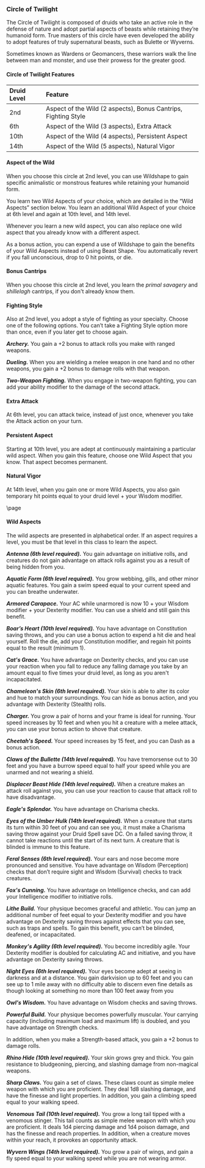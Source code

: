 <style>
  .phb{ background : white;}
  .phb img{ display : none;}
  .phb hr+blockquote{background : white;}
</style>


### Circle of Twilight

<!--
Homebrewery Links
Share: http://homebrewery.naturalcrit.com/share/r1GMj8wem
Edit: http://homebrewery.naturalcrit.com/edit/HklfGoUvlQ
Original: https://docs.google.com/document/d/1Ozaq0Zv_dCgNPDOf5ijz2Hz73SGKuuTEnVSyEjkfecg/edit#
-->

The Circle of Twilight is composed of druids who take an active role in the defense of nature and adopt partial aspects of beasts while retaining they’re humanoid form. True masters of this circle have even developed the ability to adopt features of truly supernatural beasts, such as Bulette or Wyverns.

Sometimes known as Wardens or Geomancers, these warriors walk the line between man and monster, and use their prowess for the greater good.

#### Circle of Twilight Features

| Druid Level | Feature |
| :--------- | :------ |
| 2nd  | Aspect of the Wild (2 aspects), Bonus Cantrips, Fighting Style |
| 6th  | Aspect of the Wild (3 aspects), Extra Attack  |
| 10th | Aspect of the Wild (4 aspects), Persistent Aspect |
| 14th | Aspect of the Wild (5 aspects), Natural Vigor |

#### Aspect of the Wild

When you choose this circle at 2nd level, you can use Wildshape to gain specific animalistic or monstrous features while retaining your humanoid form.

You learn two Wild Aspects of your choice, which are detailed in the “Wild Aspects” section below. You learn an additional Wild Aspect of your choice at 6th level and again at 10th level, and 14th level.

Whenever you learn a new wild aspect, you can also replace one wild aspect that you already know with a different aspect. 

As a bonus action, you can expend a use of Wildshape to gain the benefits of your Wild Aspects instead of using Beast Shape. You automatically revert if you fall unconscious, drop to 0 hit points, or die.

#### Bonus Cantrips

When you choose this circle at 2nd level, you learn the *primal savagery* and *shillelagh* cantrips, if you don't already know them.

#### Fighting Style

Also at 2nd level, you adopt a style of fighting as your specialty.  Choose one of the following options. You can’t take a Fighting Style option more than once, even if you later get to choose again. 

***Archery.*** You gain a +2 bonus to attack rolls you make with ranged weapons.

***Dueling.*** When you are wielding a melee weapon in one hand and no other weapons, you gain a +2 bonus to damage rolls with that weapon.

***Two-Weapon Fighting.*** When you engage in two-weapon fighting, you can add your ability modifier to the damage of the second attack.

#### Extra Attack

At 6th level, you can attack twice, instead of just once, whenever you take the Attack action on your turn.

#### Persistent Aspect

Starting at 10th level, you are adept at continuously maintaining a particular wild aspect. When you gain this feature, choose one Wild Aspect that you know. That aspect becomes permanent.

#### Natural Vigor

At 14th level, when you gain one or more Wild Aspects, you also gain temporary hit points equal to your druid level + your Wisdom modifier.

\page

#### Wild Aspects

The wild aspects are presented in alphabetical order. If an aspect requires a level, you must be that level in this class to learn the aspect.

***Antenna (6th level required).*** You gain advantage on initiative rolls, and creatures do not gain advantage on attack rolls against you as a result of being hidden from you.

***Aquatic Form (6th level required).*** You grow webbing, gills, and other minor aquatic features. You gain a swim speed equal to your current speed and you can breathe underwater.

***Armored Carapace.*** Your AC while unarmored is now 10 + your Wisdom modifier + your Dexterity modifier. You can use a shield and still gain this benefit.

***Boar’s Heart (10th level required).*** You have advantage on Constitution saving throws, and you can use a bonus action to expend a hit die and heal yourself. Roll the die, add your Constitution modifier, and regain hit points equal to the result (minimum 1).

***Cat's Grace.*** You have advantage on Dexterity checks, and you can use your reaction when you fall to reduce any falling damage you take by an amount equal to five times your druid level, as long as you aren't incapacitated.

***Chameleon's Skin (6th level required).*** Your skin is able to alter its color and hue to match your surroundings. You can hide as bonus action, and you advantage with Dexterity (Stealth) rolls.

***Charger.*** You grow a pair of horns and your frame is ideal for running. Your speed increases by 10 feet and when you hit a creature with a melee attack, you can use your bonus action to shove that creature.

***Cheetah's Speed.*** Your speed increases by 15 feet, and you can Dash as a bonus action.

***Claws of the Bullette (14th level required).*** You have tremorsense out to 30 feet and you have a burrow speed equal to half your speed while you are unarmed and not wearing a shield.

***Displacer Beast Hide (14th level required).*** When a creature makes an attack roll against you, you can use your reaction to cause that attack roll to have disadvantage.

***Eagle's Splendor.*** You have advantage on Charisma checks.

***Eyes of the Umber Hulk (14th level required).*** When a creature that starts its turn within 30 feet of you and can see you, it must make a Charisma saving throw against your Druid Spell save DC. On a failed saving throw, it cannot take reactions until the start of its next turn. A creature that is blinded is immune to this feature.

***Feral Senses (6th level required).*** Your ears and nose become more pronounced and sensitive. You have advantage on Wisdom (Perception) checks that don’t require sight and Wisdom (Survival) checks to track creatures.

***Fox's Cunning.*** You have advantage on Intelligence checks, and can add your Intelligence modifier to initiative rolls.

***Lithe Build.*** Your physique becomes graceful and athletic. You can jump an additional number of feet equal to your Dexterity modifier and you have advantage on Dexterity saving throws against effects that you can see, such as traps and spells. To gain this benefit, you can’t be blinded, deafened, or incapacitated.

***Monkey's Agility (6th level required).*** You become incredibly agile.  Your Dexterity modifier is doubled for calculating AC and initiative, and you have advantage on Dexterity saving throws.

***Night Eyes (6th level required).*** Your eyes become adept at seeing in darkness and at a distance. You gain darkvision up to 60 feet and you can see up to 1 mile away with no difficulty able to discern even fine details as though looking at something no more than 100 feet away from you

***Owl's Wisdom.*** You have advantage on Wisdom checks and saving throws.

***Powerful Build.*** Your physique becomes powerfully muscular. Your carrying capacity (including maximum load and maximum lift) is doubled, and you have advantage on Strength checks. 

In addition, when you make a Strength-based attack, you gain a +2 bonus to damage rolls.

***Rhino Hide (10th level required).*** Your skin grows grey and thick. You gain resistance to bludgeoning, piercing, and slashing damage from non-magical weapons.

***Sharp Claws.*** You gain a set of claws. These claws count as simple melee weapon with which you are proficient. They deal 1d8 slashing damage, and have the finesse and light properties. In addition, you gain a climbing speed equal to your walking speed.

***Venomous Tail (10th level required).*** You grow a long tail tipped with a venomous stinger. This tail counts as simple melee weapon with which you are proficient. It deals 1d4 piercing damage and 1d4 poison damage, and has the finesse and reach properties. In addition, when a creature moves within your reach, it provokes an opportunity attack.

***Wyvern Wings (14th level required).*** You grow a pair of wings, and gain a fly speed equal to your walking speed while you are not wearing armor.

